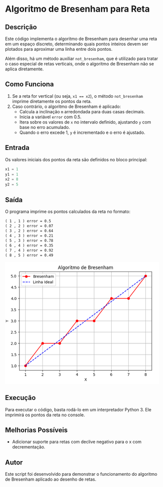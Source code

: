 # Algoritmo de Bresenham para Reta

## Descrição
Este código implementa o algoritmo de Bresenham para desenhar uma reta em um espaço discreto, determinando quais pontos inteiros devem ser plotados para aproximar uma linha entre dois pontos.

Além disso, há um método auxiliar `not_bresenham`, que é utilizado para tratar o caso especial de retas verticais, onde o algoritmo de Bresenham não se aplica diretamente.

## Como Funciona
1. Se a reta for vertical (ou seja, `x1 == x2`), o método `not_bresenham` imprime diretamente os pontos da reta.
2. Caso contrário, o algoritmo de Bresenham é aplicado:
   - Calcula a inclinação `m` arredondada para duas casas decimais.
   - Inicia a variável `error` com 0.5.
   - Itera sobre os valores de `x` no intervalo definido, ajustando `y` com base no erro acumulado.
   - Quando o erro excede 1, `y` é incrementado e o erro é ajustado.

## Entrada
Os valores iniciais dos pontos da reta são definidos no bloco principal:
```python
x1 = 1
y1 = 1
x2 = 8
y2 = 5
```

## Saída
O programa imprime os pontos calculados da reta no formato:
```
( 1 , 1 ) error = 0.5
( 2 , 2 ) error = 0.07
( 3 , 2 ) error = 0.64
( 4 , 3 ) error = 0.21
( 5 , 3 ) error = 0.78
( 6 , 4 ) error = 0.35
( 7 , 4 ) error = 0.92
( 8 , 5 ) error = 0.49
```

![Plot do Bresenham](/Bresenham/Plot-Bresenham.png)

## Execução
Para executar o código, basta rodá-lo em um interpretador Python 3. Ele imprimirá os pontos da reta no console.

## Melhorias Possíveis
- Adicionar suporte para retas com declive negativo para o x com decrementação.

## Autor
Este script foi desenvolvido para demonstrar o funcionamento do algoritmo de Bresenham aplicado ao desenho de retas.
